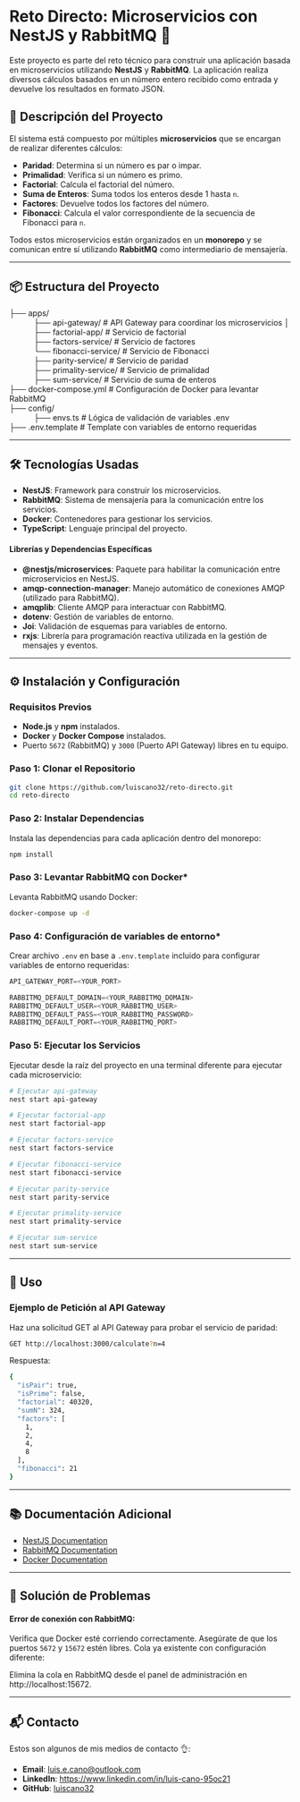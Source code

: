 # Reto Directo: Microservicios con NestJS y RabbitMQ 🐇

Este proyecto es parte del reto técnico para construir una aplicación basada en microservicios utilizando **NestJS** y **RabbitMQ**. La aplicación realiza diversos cálculos basados en un número entero recibido como entrada y devuelve los resultados en formato JSON.

## 🚀 **Descripción del Proyecto**

El sistema está compuesto por múltiples **microservicios** que se encargan de realizar diferentes cálculos:
- **Paridad**: Determina si un número es par o impar.
- **Primalidad**: Verifica si un número es primo.
- **Factorial**: Calcula el factorial del número.
- **Suma de Enteros**: Suma todos los enteros desde 1 hasta `n`.
- **Factores**: Devuelve todos los factores del número.
- **Fibonacci**: Calcula el valor correspondiente de la secuencia de Fibonacci para `n`.

Todos estos microservicios están organizados en un **monorepo** y se comunican entre sí utilizando **RabbitMQ** como intermediario de mensajería.

---

## 📦 **Estructura del Proyecto**
<dl>
  <dt>├── apps/</dt>
    <dd>&nbsp;├── api-gateway/ # API Gateway para coordinar los microservicios │ </dd>
    <dd>&nbsp;├── factorial-app/ # Servicio de factorial</dd>
    <dd>&nbsp;├── factors-service/ # Servicio de factores</dd>
    <dd>&nbsp;└── fibonacci-service/ # Servicio de Fibonacci</dd>
    <dd>&nbsp;├── parity-service/ # Servicio de paridad</dd>
    <dd>&nbsp;├── primality-service/ # Servicio de primalidad</dd>
    <dd>&nbsp;├── sum-service/ # Servicio de suma de enteros</dd>
  <dt>├── docker-compose.yml # Configuración de Docker para levantar RabbitMQ </dt>
  <dt>├── config/</dt>
    <dd>&nbsp;├── envs.ts # Lógica de validación de variables .env</dd>
  <dt>├── .env.template # Template con variables de entorno requeridas</dt>
<dl>

---

## 🛠️ **Tecnologías Usadas**

- **NestJS**: Framework para construir los microservicios.
- **RabbitMQ**: Sistema de mensajería para la comunicación entre los servicios.
- **Docker**: Contenedores para gestionar los servicios.
- **TypeScript**: Lenguaje principal del proyecto.

#### **Librerías y Dependencias Específicas**
- **@nestjs/microservices**: Paquete para habilitar la comunicación entre microservicios en NestJS.
- **amqp-connection-manager**: Manejo automático de conexiones AMQP (utilizado para RabbitMQ).
- **amqplib**: Cliente AMQP para interactuar con RabbitMQ.
- **dotenv**: Gestión de variables de entorno.
- **Joi**: Validación de esquemas para variables de entorno.
- **rxjs**: Librería para programación reactiva utilizada en la gestión de mensajes y eventos.

---

## ⚙️ **Instalación y Configuración**

### **Requisitos Previos**
- **Node.js** y **npm** instalados.
- **Docker** y **Docker Compose** instalados.
- Puerto `5672` (RabbitMQ) y `3000` (Puerto API Gateway) libres en tu equipo.

### **Paso 1: Clonar el Repositorio**
```bash
git clone https://github.com/luiscano32/reto-directo.git
cd reto-directo
```

### **Paso 2: Instalar Dependencias**
Instala las dependencias para cada aplicación dentro del monorepo:
```bash
npm install
```

### **Paso 3: Levantar RabbitMQ con Docker***
Levanta RabbitMQ usando Docker:
```bash
docker-compose up -d
```

### **Paso 4: Configuración de variables de entorno***
Crear archivo `.env` en base a `.env.template` incluido para configurar variables de entorno requeridas:
```javascript
API_GATEWAY_PORT=<YOUR_PORT>

RABBITMQ_DEFAULT_DOMAIN=<YOUR_RABBITMQ_DOMAIN>
RABBITMQ_DEFAULT_USER=<YOUR_RABBITMQ_USER>
RABBITMQ_DEFAULT_PASS=<YOUR_RABBITMQ_PASSWORD>
RABBITMQ_DEFAULT_PORT=<YOUR_RABBITMQ_PORT>
```

### **Paso 5: Ejecutar los Servicios**
Ejecutar desde la raíz del proyecto en una terminal diferente para ejecutar cada microservicio:
```bash
# Ejecutar api-gateway
nest start api-gateway

# Ejecutar factorial-app
nest start factorial-app

# Ejecutar factors-service
nest start factors-service

# Ejecutar fibonacci-service
nest start fibonacci-service

# Ejecutar parity-service
nest start parity-service

# Ejecutar primality-service
nest start primality-service

# Ejecutar sum-service
nest start sum-service
```

---

## 🧪 **Uso**
### Ejemplo de Petición al API Gateway
Haz una solicitud GET al API Gateway para probar el servicio de paridad:
```bash
GET http://localhost:3000/calculate?n=4
```
Respuesta:
```bash
{
  "isPair": true,
  "isPrime": false,
  "factorial": 40320,
  "sumN": 324,
  "factors": [
    1,
    2,
    4,
    8
  ],
  "fibonacci": 21
}
```

---

## 📚 **Documentación Adicional**
- [NestJS Documentation](https://docs.nestjs.com)
- [RabbitMQ Documentation](https://www.rabbitmq.com/docs)
- [Docker Documentation](https://docs.docker.com)

---

## 🔧 **Solución de Problemas**
#### Error de conexión con RabbitMQ:

Verifica que Docker esté corriendo correctamente.
Asegúrate de que los puertos `5672` y `15672` estén libres.
Cola ya existente con configuración diferente:

Elimina la cola en RabbitMQ desde el panel de administración en http://localhost:15672.

---

## 📬 **Contacto**
Estos son algunos de mis medios de contacto 👌:

- **Email**: luis.e.cano@outlook.com
- **LinkedIn**: https://www.linkedin.com/in/luis-cano-95oc21
- **GitHub**: [luiscano32](https://github.com/luiscano32/)